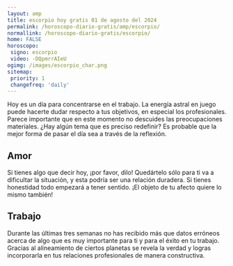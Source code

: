 ```yaml
---
layout: amp
title: escorpio hoy gratis 01 de agosto del 2024 
permalink: /horoscopo-diario-gratis/amp/escorpio/
normallink: /horoscopo-diario-gratis/escorpio/
home: FALSE
horoscopo:
 signo: escorpio
 video: -DQpmrrAIeU
ogimg: /images/escorpio_char.png
sitemap:
 priority: 1
 changefreq: 'daily'
---
```



Hoy es un día para concentrarse en el trabajo. La energía astral en juego puede hacerte dudar respecto a tus objetivos, en especial los profesionales. Parece importante que en este momento no descuides las preocupaciones materiales. ¿Hay algún tema que es preciso redefinir? Es probable que la mejor forma de pasar el día sea a través de la reflexión.

## Amor

Si tienes algo que decir hoy, ¡por favor, dilo! Quedártelo sólo para ti va a dificultar la situación, y esta podría ser una relación duradera. Si tienes honestidad todo empezará a tener sentido. ¡El objeto de tu afecto quiere lo mismo también!

## Trabajo

Durante las últimas tres semanas no has recibido más que datos erróneos acerca de algo que es muy importante para ti y para el éxito en tu trabajo. Gracias al alineamiento de ciertos planetas se revela la verdad y logras incorporarla en tus relaciones profesionales de manera constructiva.